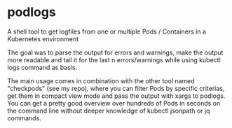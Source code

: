 # podlogs
A shell tool to get logfiles from one or multiple Pods / Containers in a Kubernetes environment

The goal was to parse the output for errors and warnings, make the output more readable and tail it
for the last n errors/warnings while using kubectl logs command as basis.

The main usage comes in combination with the other tool named "checkpods" (see my repo), where you
can filter Pods by specific criterias, get them in compact view mode and pass the output with
xargs to podlogs. You can get a pretty good overview over hundreds of Pods in seconds on the 
command line without deeper knowledge of kubectl jsonpath or jq commands.
